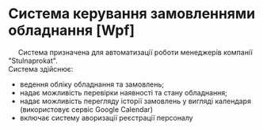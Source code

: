 <!DOCTYPE html>
<html>
<head>
    <meta charset="utf-8" />
   
</head>
<body>
    <h1>
        Система керування замовленнями обладнання [Wpf]
    </h1>
 <p style="text-indent: 20px">
        Система призначена для автоматизації роботи менеджерів компанії "Stulnaprokat". 
        <br />
        Система здійснює:
    </p>
   <ul>
       <li> ведення обліку обладнання та замовлень; </li>
       <li> надає можливість перевірки наявності та стану обладнання; </li>
       <li>
          надає можливість перегляду історії замовлень у вигляді календаря (використовує сервіс Google Calendar)
       </li>
       <li> включає систему аворизації реєстрації персоналу</li>
   </ul>
    
  
</body>
</html>

